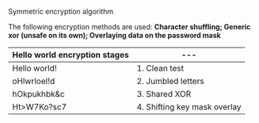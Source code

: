 Symmetric encryption algorithm

The following encryption methods are used: **Character shuffling; Generic xor (unsafe on its own); Overlaying data on the password mask**

|Hello world encryption stages| --- |
|----|----|
|Hello world!| 1. Clean test |
|oHlwrloel!d| 2. Jumbled letters |
|hOkpukhbk&c| 3. Shared XOR |
|Ht>W7Ko?sc7| 4. Shifting key mask overlay |

